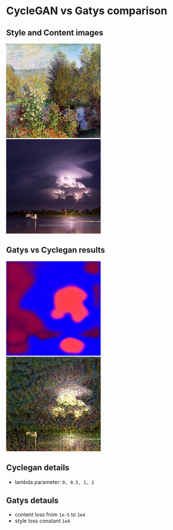 # CycleGAN vs Gatys comparison

## Style and Content images
![style.jpg](resources/style.jpg)
![content.jpg](resources/content.jpg)

## Gatys vs Cyclegan results
![cyclegan_comparison.gif](resources/cyclegan_comparison.gif)
![gatys_comparison.gif](resources/gatys_comparison.gif)

## Cyclegan details
- lambda parameter: `0, 0.5, 1, 2`

## Gatys detauls
- content loss from `1e-5` to `1e4`
- style loss constant `1e4`